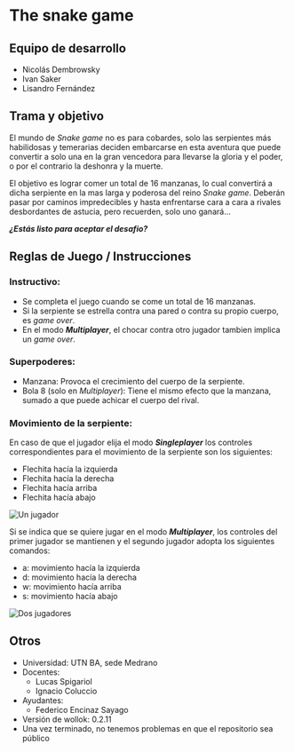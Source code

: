 # The snake game

## Equipo de desarrollo

- Nicolás Dembrowsky
- Ivan Saker
- Lisandro Fernández

## Trama y objetivo

El mundo de _Snake game_ no es para cobardes, solo las serpientes más habilidosas y temerarias deciden embarcarse en esta aventura que puede convertir a solo una en la gran vencedora para llevarse la gloria y el poder, o por el contrario la deshonra y la muerte.

El objetivo es lograr comer un total de 16 manzanas, lo cual convertirá a dicha serpiente en la mas larga y poderosa del reino _Snake game_. Deberán pasar por caminos impredecibles y hasta enfrentarse cara a cara a rivales desbordantes de astucia, pero recuerden, solo uno ganará...

_**¿Estás listo para aceptar el desafio?**_ 

## Reglas de Juego / Instrucciones
### Instructivo:
- Se completa el juego cuando se come un total de 16 manzanas.
- Si la serpiente se estrella contra una pared o contra su propio cuerpo, es _game over_.
- En el modo _**Multiplayer**_, el chocar contra otro jugador tambien implica un  _game over_.

### Superpoderes:
- Manzana: Provoca el crecimiento del cuerpo de la serpiente.
- Bola 8 (solo en _Multiplayer_): Tiene el mismo efecto que la manzana, sumado a que puede achicar el cuerpo del rival.

### Movimiento de la serpiente:
En caso de que el jugador elija el modo _**Singleplayer**_ los controles correspondientes para el movimiento de la serpiente son los siguientes:

* Flechita hacía la izquierda
* Flechita hacía la derecha
* Flechita hacía arriba
* Flechita hacía abajo

![Un jugador](https://i.ibb.co/vX2KWCm/Captura-de-pantalla-2024-11-14-103936.png)

Si se indica que se quiere jugar en el modo _**Multiplayer**_, los controles del primer jugador se mantienen y el segundo jugador adopta los siguientes comandos:

* a: movimiento hacía la izquierda
* d: movimiento hacía la derecha
* w: movimiento hacía arriba
* s: movimiento hacía abajo

![Dos jugadores](https://i.ibb.co/VNJ9XKq/Captura-de-pantalla-2024-11-14-105057.png)

## Otros

- Universidad: UTN BA, sede Medrano
- Docentes:
    * Lucas Spigariol
    * Ignacio Coluccio
- Ayudantes:
    * Federico Encinaz Sayago
- Versión de wollok: 0.2.11
- Una vez terminado, no tenemos problemas en que el repositorio sea público
